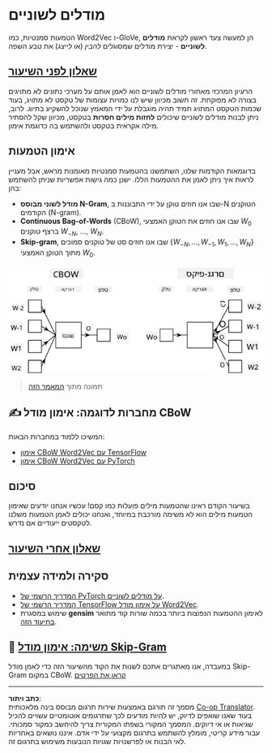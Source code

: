 <!--
CO_OP_TRANSLATOR_METADATA:
{
  "original_hash": "31b46ba1f3aa78578134d4829f88be53",
  "translation_date": "2025-08-28T20:00:21+00:00",
  "source_file": "lessons/5-NLP/15-LanguageModeling/README.md",
  "language_code": "he"
}
-->
# מודלים לשוניים

הטמעות סמנטיות, כמו Word2Vec ו-GloVe, הן למעשה צעד ראשון לקראת **מודלים לשוניים** - יצירת מודלים שמסוגלים *להבין* (או *לייצג*) את טבע השפה.

## [שאלון לפני השיעור](https://ff-quizzes.netlify.app/en/ai/quiz/29)

הרעיון המרכזי מאחורי מודלים לשוניים הוא לאמן אותם על מערכי נתונים לא מתויגים בצורה לא מפוקחת. זה חשוב מכיוון שיש לנו כמויות עצומות של טקסט לא מתויג, בעוד שכמות הטקסט המתויג תמיד תהיה מוגבלת על ידי המאמץ שנוכל להשקיע בתיוג. לרוב, ניתן לבנות מודלים לשוניים שיכולים **לחזות מילים חסרות** בטקסט, מכיוון שקל להסתיר מילה אקראית בטקסט ולהשתמש בה כדוגמת אימון.

## אימון הטמעות

בדוגמאות הקודמות שלנו, השתמשנו בהטמעות סמנטיות מאומנות מראש, אבל מעניין לראות איך ניתן לאמן את ההטמעות הללו. ישנן כמה גישות אפשריות שניתן להשתמש בהן:

* **מודל לשוני מבוסס N-Gram**, שבו אנו חוזים טוקן על ידי התבוננות ב-N הטוקנים הקודמים (N-gram).
* **Continuous Bag-of-Words** (CBoW), שבו אנו חוזים את הטוקן האמצעי $W_0$ ברצף טוקנים $W_{-N}$, ..., $W_N$.
* **Skip-gram**, שבו אנו חוזים סט של טוקנים סמוכים {$W_{-N},\dots, W_{-1}, W_1,\dots, W_N$} מתוך הטוקן האמצעי $W_0$.

![תמונה מתוך מאמר על המרת מילים לווקטורים](../../../../../translated_images/example-algorithms-for-converting-words-to-vectors.fbe9207a726922f6f0f5de66427e8a6eda63809356114e28fb1fa5f4a83ebda7.he.png)

> תמונה מתוך [המאמר הזה](https://arxiv.org/pdf/1301.3781.pdf)

## ✍️ מחברות לדוגמה: אימון מודל CBoW

המשיכו ללמוד במחברות הבאות:

* [אימון CBoW Word2Vec עם TensorFlow](CBoW-TF.ipynb)
* [אימון CBoW Word2Vec עם PyTorch](CBoW-PyTorch.ipynb)

## סיכום

בשיעור הקודם ראינו שהטמעות מילים פועלות כמו קסם! עכשיו אנחנו יודעים שאימון הטמעות מילים הוא לא משימה מורכבת במיוחד, ואנחנו יכולים לאמן הטמעות משלנו לטקסטים ייעודיים אם נדרש.

## [שאלון אחרי השיעור](https://ff-quizzes.netlify.app/en/ai/quiz/30)

## סקירה ולמידה עצמית

* [המדריך הרשמי של PyTorch על מודלים לשוניים](https://pytorch.org/tutorials/beginner/nlp/word_embeddings_tutorial.html).
* [המדריך הרשמי של TensorFlow על אימון מודל Word2Vec](https://www.TensorFlow.org/tutorials/text/word2vec).
* שימוש במסגרת **gensim** לאימון ההטמעות הנפוצות ביותר בכמה שורות קוד מתואר [בתיעוד הזה](https://pytorch.org/tutorials/beginner/nlp/word_embeddings_tutorial.html).

## 🚀 [משימה: אימון מודל Skip-Gram](lab/README.md)

במעבדה, אנו מאתגרים אתכם לשנות את הקוד מהשיעור הזה כדי לאמן מודל Skip-Gram במקום CBoW. [קראו את הפרטים](lab/README.md)

---

**כתב ויתור**:  
מסמך זה תורגם באמצעות שירות תרגום מבוסס בינה מלאכותית [Co-op Translator](https://github.com/Azure/co-op-translator). בעוד שאנו שואפים לדיוק, יש להיות מודעים לכך שתרגומים אוטומטיים עשויים להכיל שגיאות או אי דיוקים. המסמך המקורי בשפתו המקורית צריך להיחשב כמקור סמכותי. עבור מידע קריטי, מומלץ להשתמש בתרגום מקצועי על ידי אדם. איננו נושאים באחריות לאי הבנות או לפרשנויות שגויות הנובעות משימוש בתרגום זה.